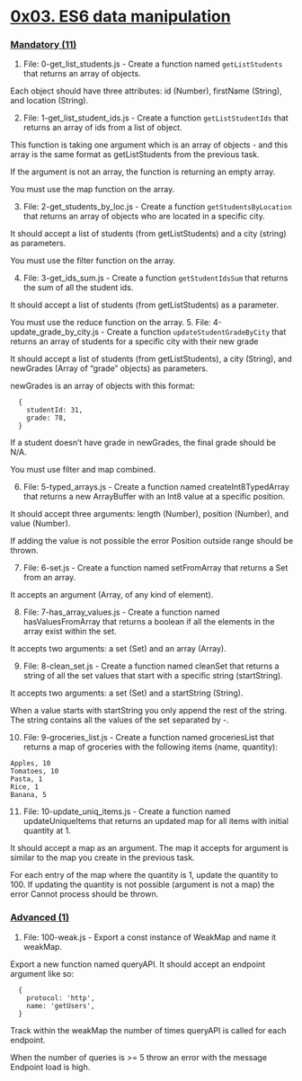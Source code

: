 # <ins>0x03. ES6 data manipulation</ins>
 
### <ins> Mandatory (11)</ins>
1. File: 0-get_list_students.js - Create a function named ```getListStudents``` that returns an array of objects.

Each object should have three attributes: id (Number), firstName (String), and location (String).

2. File: 1-get_list_student_ids.js - Create a function ```getListStudentIds``` that returns an array of ids from a list of object.

This function is taking one argument which is an array of objects - and this array is the same format as getListStudents from the previous task.

If the argument is not an array, the function is returning an empty array.

You must use the map function on the array.

3. File: 2-get_students_by_loc.js - Create a function ```getStudentsByLocation``` that returns an array of objects who are located in a specific city.

It should accept a list of students (from getListStudents) and a city (string) as parameters.

You must use the filter function on the array.

4. File: 3-get_ids_sum.js - Create a function ```getStudentIdsSum``` that returns the sum of all the student ids.

It should accept a list of students (from getListStudents) as a parameter.

You must use the reduce function on the array.
5. File: 4-update_grade_by_city.js - Create a function ```updateStudentGradeByCity``` that returns an array of students for a specific city with their new grade

It should accept a list of students (from getListStudents), a city (String), and newGrades (Array of “grade” objects) as parameters.

newGrades is an array of objects with this format:
```
  {
    studentId: 31,
    grade: 78,
  }
```
If a student doesn’t have grade in newGrades, the final grade should be N/A.

You must use filter and map combined.

6. File: 5-typed_arrays.js - Create a function named createInt8TypedArray that returns a new ArrayBuffer with an Int8 value at a specific position.

It should accept three arguments: length (Number), position (Number), and value (Number).

If adding the value is not possible the error Position outside range should be thrown.

7. File: 6-set.js - Create a function named setFromArray that returns a Set from an array.

It accepts an argument (Array, of any kind of element).

8. File: 7-has_array_values.js - Create a function named hasValuesFromArray that returns a boolean if all the elements in the array exist within the set.

It accepts two arguments: a set (Set) and an array (Array).

9. File: 8-clean_set.js - Create a function named cleanSet that returns a string of all the set values that start with a specific string (startString).

It accepts two arguments: a set (Set) and a startString (String).

When a value starts with startString you only append the rest of the string. The string contains all the values of the set separated by -.

10. File: 9-groceries_list.js - Create a function named groceriesList that returns a map of groceries with the following items (name, quantity):
```
Apples, 10
Tomatoes, 10
Pasta, 1
Rice, 1
Banana, 5
```

11. File: 10-update_uniq_items.js - Create a function named updateUniqueItems that returns an updated map for all items with initial quantity at 1.

It should accept a map as an argument. The map it accepts for argument is similar to the map you create in the previous task.

For each entry of the map where the quantity is 1, update the quantity to 100. If updating the quantity is not possible (argument is not a map) the error Cannot process should be thrown.

### <ins> Advanced (1)</ins>
1. File: 100-weak.js - Export a const instance of WeakMap and name it weakMap.

Export a new function named queryAPI. It should accept an endpoint argument like so:

```
  {
    protocol: 'http',
    name: 'getUsers',
  }
```

Track within the weakMap the number of times queryAPI is called for each endpoint.

When the number of queries is >= 5 throw an error with the message Endpoint load is high.